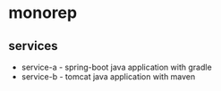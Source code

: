 # monorep

## services

- service-a - spring-boot java application with gradle
- service-b - tomcat java application with maven

